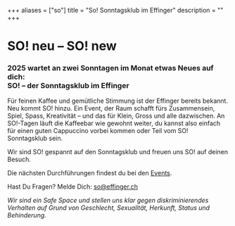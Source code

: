 +++
aliases = ["so"]
title = "So! Sonntagsklub im Effinger"
description = ""
+++

# SO! neu – SO! new
### 2025 wartet an zwei Sonntagen im Monat etwas Neues auf dich: <br>SO! – der Sonntagsklub im Effinger
            
Für feinen Kaffee und gemütliche Stimmung ist der Effinger bereits bekannt. Neu kommt SO! hinzu. 
Ein Event, der Raum schafft fürs Zusammensein, Spiel, Spass, Kreativität – und das für Klein, Gross und alle dazwischen. 
An SO!-Tagen läuft die Kaffeebar wie gewohnt weiter, du kannst also einfach für einen guten Cappuccino vorbei kommen oder Teil vom SO! Sonntagsklub sein.

Wir sind SO! gespannt auf den Sonntagsklub und freuen uns SO! auf deinen Besuch.

Die nächsten Durchführungen findest du bei den [Events](/events).

Hast Du Fragen? Melde Dich: so@effinger.ch

*Wir sind ein Safe Space und stellen uns klar gegen diskriminierendes Verhalten auf Grund von Geschlecht, Sexualität, Herkunft, Status und Behinderung.*
